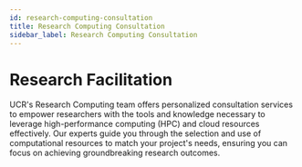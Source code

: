 ```yaml
---
id: research-computing-consultation
title: Research Computing Consultation
sidebar_label: Research Computing Consultation
---
```


# Research Facilitation

UCR's Research Computing team offers personalized consultation services to empower researchers with the tools and knowledge necessary to leverage high-performance computing (HPC) and cloud resources effectively. Our experts guide you through the selection and use of computational resources to match your project's needs, ensuring you can focus on achieving groundbreaking research outcomes.
